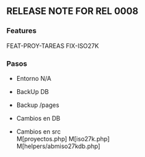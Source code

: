 ## RELEASE NOTE FOR REL 0008
### Features
FEAT-PROY-TAREAS
FIX-ISO27K

### Pasos
- Entorno
    N/A
- BackUp DB                                                                     
- Backup /pages                                                                 
- Cambios en DB                                                                 

- Cambios en src        
    M[proyectos.php]
    M[iso27k.php]   
    M[helpers/abmiso27kdb.php]                                      
